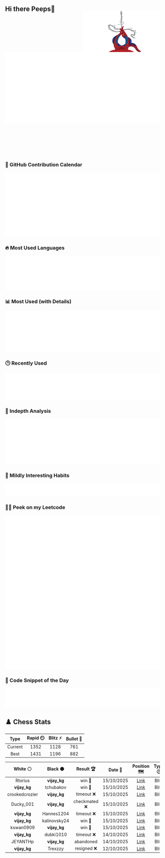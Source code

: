 ## Hi there Peeps👋

<p style="text-align: right; margin-top: -40px; position: relative; top: 15px;">
  <img src="./assets/spidertocat.png" width="250" height="250" alt="Spider-Ham swinging" align="right">
</p>

<div style="position: relative; width: 100%; height: auto;">
  <img src="./metrics.classic.svg" alt="Metrics" style="position: relative; top: -100px; left: 0; z-index: 1; display: block;">
</div>

### 📅 GitHub Contribution Calendar

![Half-year](./metrics.plugin.isocalendar.svg)

### 🔥 Most Used Languages
![Most Used](metrics.plugin.languages.svg)

### 📊 Most Used (with Details)
![Most Used Details](metrics.plugin.languages.details.svg)

### 🕒 Recently Used
![Recently Used](metrics.plugin.languages.recent.svg)

### 📌 Indepth Analysis
![Indepth](metrics.plugin.languages.indepth.svg)

### 🧠 Mildly Interesting Habits

![Habits Facts](./metrics.plugin.habits.facts.svg)

### 🧑‍💻 Peek on my Leetcode 

![LeetCode Stats](metrics.plugin.leetcode.svg)

### 📝 Code Snippet of the Day

![Code Snippet](./metrics.plugin.code.svg)

## ♟️ Chess Stats

<!--START_SECTION:chessStats-->
<!-- Automatically generated with https://github.com/Balastrong/chess-stats-action -->

| Type | Rapid ⏲️ | Blitz ⚡ | Bullet 🔫 |
|:---:|:---:|:---:|:---:|
| Current | 1352 | 1128 | 761 |
| Best | 1431 | 1196 | 882 |

| White ⚪ | Black ⚫ | Result 🏆 | Date 📅 | Position 🗺️ | Type 🕕 |
|:---:|:---:|:---:|:---:|:---:|:---:|
| Rtorius | **vijay_kg** | win 🥇 | 15/10/2025 | <a href="http://www.ee.unb.ca/cgi-bin/tervo/fen.pl?select=2r2k2/R4p1p/5p2/8/5P2/P5P1/3K3P/2q5 w - - 0 30">Link</a> | Blitz |
| **vijay_kg** | tchubakov | win 🥇 | 15/10/2025 | <a href="http://www.ee.unb.ca/cgi-bin/tervo/fen.pl?select=8/5r2/4P3/R6k/P3K3/1P4R1/7P/8 b - - 0 51">Link</a> | Blitz |
| crookedcrozier | **vijay_kg** | timeout ❌ | 15/10/2025 | <a href="http://www.ee.unb.ca/cgi-bin/tervo/fen.pl?select=8/8/8/3kp1R1/b5P1/1pK2P1P/8/8 b - - 0 46">Link</a> | Blitz |
| Ducky_001 | **vijay_kg** | checkmated ❌ | 15/10/2025 | <a href="http://www.ee.unb.ca/cgi-bin/tervo/fen.pl?select=b1nr1rk1/p4ppQ/1pq1n3/2p5/3p4/1P3P2/P3P1PP/bBNR1K1R b - - 0 14">Link</a> | Blitz |
| **vijay_kg** | Hannes1204 | timeout ❌ | 15/10/2025 | <a href="http://www.ee.unb.ca/cgi-bin/tervo/fen.pl?select=6k1/7p/6p1/5b2/1B3R2/8/r3p1PP/4K3 w - - 0 34">Link</a> | Blitz |
| **vijay_kg** | kalinovsky24 | win 🥇 | 15/10/2025 | <a href="http://www.ee.unb.ca/cgi-bin/tervo/fen.pl?select=rn1qkbnr/ppp1pQ2/5p2/4N3/8/8/PPP2PPP/RNB1K2R b KQkq - 0 9">Link</a> | Blitz |
| kswan0909 | **vijay_kg** | win 🥇 | 15/10/2025 | <a href="http://www.ee.unb.ca/cgi-bin/tervo/fen.pl?select=8/5kp1/1p2p2p/bP1pPp2/3P1P1n/4B2P/2r3P1/R4NK1 w - - 5 34">Link</a> | Blitz |
| **vijay_kg** | dubki1010 | timeout ❌ | 14/10/2025 | <a href="http://www.ee.unb.ca/cgi-bin/tervo/fen.pl?select=8/5kp1/B4p1p/8/1p2P3/6KP/2n3P1/8 w - - 0 38">Link</a> | Blitz |
| JEYANTHp | **vijay_kg** | abandoned  | 14/10/2025 | <a href="http://www.ee.unb.ca/cgi-bin/tervo/fen.pl?select=r4r2/p2pppk1/6p1/2p1b2P/1p2P3/qPP1R3/P2PQ3/1K4R1 b - - 3 26">Link</a> | Blitz |
| **vijay_kg** | Trexzzy | resigned ❌ | 12/10/2025 | <a href="http://www.ee.unb.ca/cgi-bin/tervo/fen.pl?select=8/8/4p2p/4Pkp1/R2K3r/8/P7/8 w - - 2 40">Link</a> | Blitz |

<!--END_SECTION:chessStats-->

